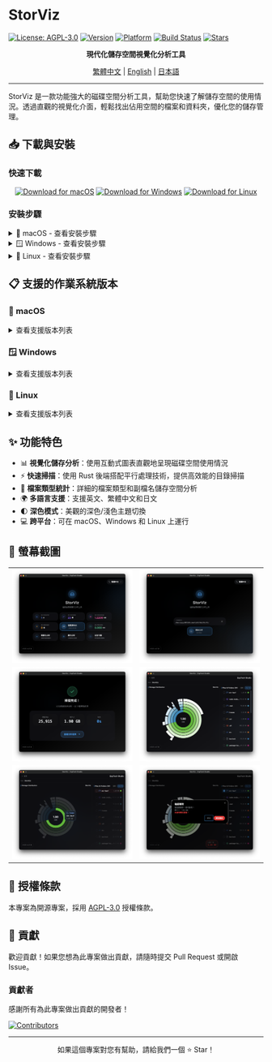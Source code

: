 # StorViz

[![License: AGPL-3.0](https://img.shields.io/badge/License-AGPL--3.0-blue.svg)](https://opensource.org/licenses/AGPL-3.0)
[![Version](https://img.shields.io/badge/version-1.0.0--rc.3-green.svg)](https://github.com/ExpTechTW/StorViz/releases)
[![Platform](https://img.shields.io/badge/platform-macOS%20%7C%20Windows%20%7C%20Linux-lightgrey.svg)](https://github.com/ExpTechTW/StorViz/releases)
[![Build Status](https://github.com/ExpTechTW/StorViz/workflows/CI%20Build%20Check/badge.svg)](https://github.com/ExpTechTW/StorViz/actions)
[![Stars](https://img.shields.io/github/stars/ExpTechTW/StorViz?style=social)](https://github.com/ExpTechTW/StorViz)

<p align="center">
  <strong>現代化儲存空間視覺化分析工具</strong>
</p>

<p align="center">
  <a href="README.md">繁體中文</a> | <a href="README.en.md">English</a> | <a href="README.ja.md">日本語</a>
</p>

---

StorViz 是一款功能強大的磁碟空間分析工具，幫助您快速了解儲存空間的使用情況。透過直觀的視覺化介面，輕鬆找出佔用空間的檔案和資料夾，優化您的儲存管理。

## 📥 下載與安裝

### 快速下載

<div align="center">

[![Download for macOS](https://img.shields.io/badge/Download-macOS-black?style=for-the-badge&logo=apple)](https://github.com/ExpTechTW/StorViz/releases/latest/download/StorViz_universal.app.tar.gz)
[![Download for Windows](https://img.shields.io/badge/Download-Windows-blue?style=for-the-badge&logo=windows)](https://github.com/ExpTechTW/StorViz/releases/latest/download/StorViz_1.0.0-rc.3_x64-setup.exe)
[![Download for Linux](https://img.shields.io/badge/Download-Linux-orange?style=for-the-badge&logo=linux)](https://github.com/ExpTechTW/StorViz/releases/latest/download/storviz_1.0.0-rc.3_amd64.AppImage)

</div>

### 安裝步驟

<details>
<summary>🍎 macOS - 查看安裝步驟</summary>

<br>

1. **下載檔案** - 點擊上方按鈕下載 `.app.tar.gz` 檔案
2. **解壓縮** - 雙擊下載的檔案，macOS 會自動解壓縮
3. **安裝** - 將 `StorViz.app` 拖拽到 Applications 資料夾
4. **啟動** - 在 Applications 中雙擊 StorViz 圖示啟動應用程式

> **💡 提示**
> 如果出現「無法驗證開發者」的警告，請在「系統偏好設定」→「安全性與隱私」中允許執行。

</details>

<details>
<summary>🪟 Windows - 查看安裝步驟</summary>

<br>

1. **下載檔案** - 點擊上方按鈕下載 `.exe` 安裝程式
2. **執行安裝** - 雙擊下載的安裝程式
3. **安裝精靈** - 按照安裝精靈的指示完成安裝
4. **啟動** - 從開始選單或桌面捷徑啟動 StorViz

> **💡 提示**
> 如果 Windows Defender 顯示警告，請選擇「更多資訊」→「仍要執行」。

</details>

<details>
<summary>🐧 Linux - 查看安裝步驟</summary>

<br>

1. **下載檔案** - 點擊上方按鈕下載 `.AppImage` 檔案
2. **設定權限** - 開啟終端機執行：
   ```bash
   chmod +x storviz_*.AppImage
   ```
3. **執行** - 直接雙擊執行或在終端機執行：
   ```bash
   ./storviz_*.AppImage
   ```

> **💡 提示**
> AppImage 是可攜式應用程式，無需安裝即可執行。

</details>

## 📋 支援的作業系統版本

### 🍎 macOS

<details>
<summary>查看支援版本列表</summary>

<br>

| 作業系統版本              | StorViz 版本 | 狀態 |
| ------------------------- | ------------ | ---- |
| **10.15 Catalina 及以下** | `-`          | ❌   |
| **11 Big Sur**            | `-`          | ❔   |
| **12 Monterey**           | `-`          | ❔   |
| **13 Ventura**            | `-`          | ❔   |
| **14 Sonoma**             | `-`          | ❔   |
| **15 Sequoia**            | `-`          | ❔   |
| **26 Tahoe**              | `1.0.0-rc.3` | ✅   |

**架構支援**：Intel (x86_64) / Apple Silicon (ARM64)

</details>

### 🪟 Windows

<details>
<summary>查看支援版本列表</summary>

<br>

| 作業系統版本 | StorViz 版本 | 狀態 |
| ------------ | ------------ | ---- |
| **8 及以下** | `-`          | ❌   |
| **8.1**      | `-`          | ❔   |
| **10**       | `1.0.0-rc.3` | ✅   |
| **11**       | `1.0.0-rc.3` | ✅   |

**架構支援**：x64 (64-bit)
**額外需求**：WebView2 執行環境（安裝程式會自動安裝）

</details>

### 🐧 Linux

<details>
<summary>查看支援版本列表</summary>

<br>

**Ubuntu**

| 作業系統版本               | StorViz 版本 | 狀態 |
| -------------------------- | ------------ | ---- |
| **20.04 LTS Focal 及以下** | `-`          | ❌   |
| **22.04 LTS Jammy**        | `1.0.0-rc.3` | ✅   |
| **23.10 Mantic**           | `1.0.0-rc.3` | ✅   |
| **24.04 LTS Noble**        | `1.0.0-rc.3` | ✅   |
| **24.10 Oracular**         | `1.0.0-rc.3` | ✅   |

**Debian**

| 作業系統版本           | StorViz 版本 | 狀態 |
| ---------------------- | ------------ | ---- |
| **11 Bullseye 及以下** | `-`          | ❌   |
| **12 Bookworm**        | `1.0.0-rc.3` | ✅   |
| **13 Trixie**          | `1.0.0-rc.3` | ✅   |

**Fedora**

| 作業系統版本  | StorViz 版本 | 狀態 |
| ------------- | ------------ | ---- |
| **35 及以下** | `-`          | ❌   |
| **36**        | `-`          | ❔   |
| **37+**       | `-`          | ❔   |

**RHEL / Rocky Linux / AlmaLinux**

| 作業系統版本 | StorViz 版本 | 狀態 |
| ------------ | ------------ | ---- |
| **8 及以下** | `-`          | ❌   |
| **9**        | `-`          | ❔   |

**Arch Linux**

| 作業系統版本 | StorViz 版本 | 狀態 |
| ------------ | ------------ | ---- |
| **滾動發行** | `-`          | ❌   |

**架構支援**：x64 (64-bit)
**額外需求**：GLib >= 2.70, WebKitGTK 4.1

> **⚠️ 注意**
>
> Linux 版本需要較新的系統函式庫支援（GLIBC 2.35+）。
> Ubuntu 20.04 和 Debian 11 用戶建議升級到較新版本。

</details>

## ✨ 功能特色

- 📊 **視覺化儲存分析**：使用互動式圖表直觀地呈現磁碟空間使用情況
- ⚡ **快速掃描**：使用 Rust 後端搭配平行處理技術，提供高效能的目錄掃描
- 📁 **檔案類型統計**：詳細的檔案類型和副檔名儲存空間分析
- 🌍 **多語言支援**：支援英文、繁體中文和日文
- 🌓 **深色模式**：美觀的深色/淺色主題切換
- 💻 **跨平台**：可在 macOS、Windows 和 Linux 上運行

## 📸 螢幕截圖

<div align="center">

<table>
  <tr>
    <td width="50%">
      <img src="images/zh/image1.png" alt="主介面" />
    </td>
    <td width="50%">
      <img src="images/zh/image2.png" alt="檔案類型統計" />
    </td>
  </tr>
  <tr>
    <td width="50%">
      <img src="images/zh/image3.png" alt="目錄結構" />
    </td>
    <td width="50%">
      <img src="images/zh/image4.png" alt="深色模式" />
    </td>
  </tr>
  <tr>
    <td width="50%">
      <img src="images/zh/image5.png" alt="多語言支援" />
    </td>
    <td width="50%">
      <img src="images/zh/image6.png" alt="進階分析" />
    </td>
  </tr>
</table>

</div>

## 📄 授權條款

本專案為開源專案，採用 [AGPL-3.0](LICENSE) 授權條款。

## 🤝 貢獻

歡迎貢獻！如果您想為此專案做出貢獻，請隨時提交 Pull Request 或開啟 Issue。

### 貢獻者

感謝所有為此專案做出貢獻的開發者！

<a href="https://github.com/exptechtw/StorViz/graphs/contributors">
  <img src="https://contrib.rocks/image?repo=exptechtw/StorViz" alt="Contributors" />
</a>

---

<p align="center">
  如果這個專案對您有幫助，請給我們一個 ⭐️ Star！
</p>
